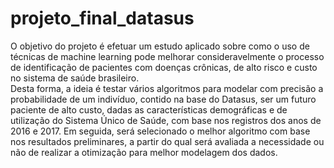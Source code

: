 # projeto_final_datasus
O objetivo do projeto é efetuar um estudo aplicado sobre como o uso de técnicas de machine learning pode melhorar consideravelmente o processo de identificação de pacientes com doenças crônicas, de alto risco e custo no sistema de saúde brasileiro.  
Desta forma, a ideia é testar vários algoritmos para modelar com precisão a probabilidade de um indivíduo, contido na base do Datasus, ser um futuro paciente de alto custo, dadas as características demográficas e de utilização do Sistema Único de Saúde, com base nos registros dos anos de 2016 e 2017. 
Em seguida, será selecionado o melhor algoritmo com base nos resultados preliminares, a partir do qual será avaliada a necessidade ou não de realizar a otimização para melhor modelagem dos dados. 
